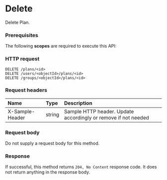 # Delete

Delete Plan.
### Prerequisites
The following **scopes** are required to execute this API: 
### HTTP request
<!-- { "blockType": "ignored" } -->
```http
DELETE /plans/<id>
DELETE /users/<objectId>/plans/<id>
DELETE /groups/<objectId>/plans/<id>

```
### Request headers
| Name       | Type | Description|
|:---------------|:--------|:----------|
| X-Sample-Header  | string  | Sample HTTP header. Update accordingly or remove if not needed|

### Request body
Do not supply a request body for this method.


### Response
If successful, this method returns `204, No Content` response code. It does not return anything in the response body.


<!-- uuid: 520d994b-9b76-4eab-940d-f42902a7e503
2015-10-19 08:55:36 UTC -->
<!-- {
  "type": "#page.annotation",
  "description": "Delete",
  "keywords": "",
  "section": "documentation",
  "tocPath": ""
}-->
